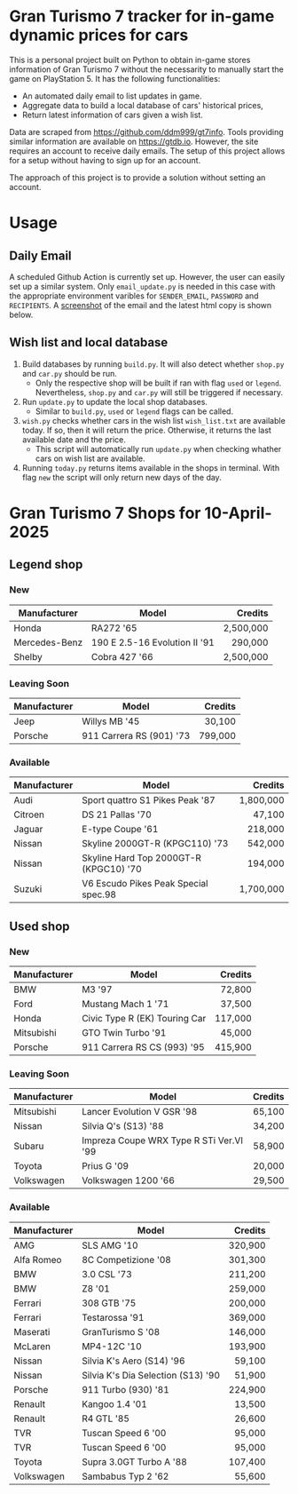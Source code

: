 # Gran Turismo 7 tracker for in-game dynamic prices for cars

This is a personal project built on Python to obtain in-game stores information of Gran Turismo 7 without the necessarity to manually start the game on PlayStation 5. It has the following functionalities:

- An automated daily email to list updates in game.
- Aggregate data to build a local database of cars' historical prices,
- Return latest information of cars given a wish list.

Data are scraped from https://github.com/ddm999/gt7info. Tools providing similar information are available on https://gtdb.io. However, the site requires an account to receive daily emails. The setup of this project allows for a setup without having to sign up for an account.

The approach of this project is to provide a solution without setting an account.

# Usage

## Daily Email

A scheduled Github Action is currently set up. However, the user can easily set up a similar system. Only `email_update.py` is needed in this case with the appropriate environment varibles for `SENDER_EMAIL`, `PASSWORD` and `RECIPIENTS`. A [screenshot](https://raw.githubusercontent.com/marcohoucheng/Gran-Turismo-7-Price-Tracker/main/data/email_screenshot.png) of the email and the latest html copy is shown below.

## Wish list and local database

1. Build databases by running `build.py`. It will also detect whether `shop.py` and `car.py` should be run.
    - Only the respective shop will be built if ran with flag `used` or `legend`. Nevertheless, `shop.py` and `car.py` will still be triggered if necessary.
2. Run `update.py` to update the local shop databases.
    - Similar to `build.py`, `used` or `legend` flags can be called.
3. `wish.py` checks whether cars in the wish list `wish_list.txt` are available today. If so, then it will return the price. Otherwise, it returns the last available date and the price.
    - This script will automatically run `update.py` when checking whather cars on wish list are available.
4. Running `today.py` returns items available in the shops in terminal. With flag `new` the script will only return new days of the day.


# Gran Turismo 7 Shops for 10-April-2025



## Legend shop

### New
 | Manufacturer | Model | Credits |
 | --- | --- | --: |
|Honda|RA272 '65|2,500,000|
|Mercedes-Benz|190 E 2.5-16 Evolution II '91|290,000|
|Shelby|Cobra 427 '66|2,500,000|

### Leaving Soon
 | Manufacturer | Model | Credits |
 | --- | --- | --: |
|Jeep|Willys MB '45|30,100|
|Porsche|911 Carrera RS (901) '73|799,000|

### Available
 | Manufacturer | Model | Credits |
 | --- | --- | --: |
|Audi|Sport quattro S1 Pikes Peak '87|1,800,000|
|Citroen|DS 21 Pallas '70|47,100|
|Jaguar|E-type Coupe '61|218,000|
|Nissan|Skyline 2000GT-R (KPGC110) '73|542,000|
|Nissan|Skyline Hard Top 2000GT-R (KPGC10) '70|194,000|
|Suzuki|V6 Escudo Pikes Peak Special spec.98|1,700,000|


## Used shop

### New
 | Manufacturer | Model | Credits |
 | --- | --- | --: |
|BMW|M3 '97|72,800|
|Ford|Mustang Mach 1 '71|37,500|
|Honda|Civic Type R (EK) Touring Car|117,000|
|Mitsubishi|GTO Twin Turbo '91|45,000|
|Porsche|911 Carrera RS CS (993) '95|415,900|

### Leaving Soon
 | Manufacturer | Model | Credits |
 | --- | --- | --: |
|Mitsubishi|Lancer Evolution V GSR '98|65,100|
|Nissan|Silvia Q's (S13) '88|34,200|
|Subaru|Impreza Coupe WRX Type R STi Ver.VI '99|58,900|
|Toyota|Prius G '09|20,000|
|Volkswagen|Volkswagen 1200 '66|29,500|

### Available
 | Manufacturer | Model | Credits |
 | --- | --- | --: |
|AMG|SLS AMG '10|320,900|
|Alfa Romeo|8C Competizione '08|301,300|
|BMW|3.0 CSL '73|211,200|
|BMW|Z8 '01|259,000|
|Ferrari|308 GTB '75|200,000|
|Ferrari|Testarossa '91|369,000|
|Maserati|GranTurismo S '08|146,000|
|McLaren|MP4-12C '10|193,900|
|Nissan|Silvia K's Aero (S14) '96|59,100|
|Nissan|Silvia K's Dia Selection (S13) '90|51,900|
|Porsche|911 Turbo (930) '81|224,900|
|Renault|Kangoo 1.4 '01|13,500|
|Renault|R4 GTL '85|26,600|
|TVR|Tuscan Speed 6 '00|95,000|
|TVR|Tuscan Speed 6 '00|95,000|
|Toyota|Supra 3.0GT Turbo A '88|107,400|
|Volkswagen|Sambabus Typ 2 '62|55,600|
